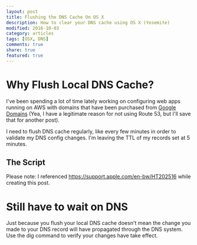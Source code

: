 ```yaml
---
layout: post
title: Flushing the DNS Cache On OS X
description: How to clear your DNS cache using OS X (Yosemite)
modified: 2016-10-03
category: articles
tags: [OSX, DNS]
comments: true
share: true
featured: true
---
```


# Why Flush Local DNS Cache?

I've been spending a lot of time lately working on configuring web apps running
on AWS with domains that have been purchased from
[Google Domains](https://domains.google.com/registrar)
(Yea, I have a legitimate reason for not using Route 53, but I'll save that for
another post).

I need to flush DNS cache regularly, like every few minutes in order to validate
my DNS config changes.  I'm leaving the TTL of my records set at 5 minutes.

## The Script

<script src="https://gist.github.com/jamesbyars/8f2967a1d71b9e0e954efec5bf8494be.js"></script>

Please note: I referenced https://support.apple.com/en-bw/HT202516 while creating
this post.

# Still have to wait on DNS

Just because you flush your local DNS cache doesn't mean the change you made
to your DNS record will have propagated through the DNS system.  Use the dig
command to verify your changes have take effect.
